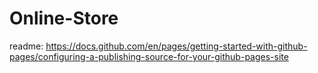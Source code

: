 # Online-Store

readme: https://docs.github.com/en/pages/getting-started-with-github-pages/configuring-a-publishing-source-for-your-github-pages-site  
